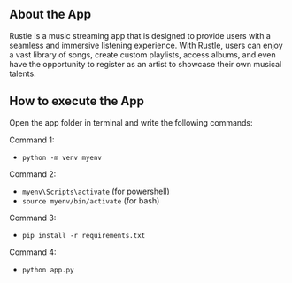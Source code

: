 ## About the App
Rustle is a music streaming app that is designed to provide users with a seamless and immersive listening experience. With Rustle, users can enjoy a vast library of songs, create custom playlists, access albums, and even have the opportunity to register as an artist to showcase their own musical talents.

## How to execute the App
Open the app folder in terminal and write the following commands:

Command 1:
- `python -m venv myenv`

Command 2:
- `myenv\Scripts\activate` (for powershell)
- `source myenv/bin/activate` (for bash)

Command 3: 
- `pip install -r requirements.txt`

Command 4:
- `python app.py`
